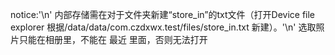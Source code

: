 notice:'\n'
内部存储需在对于文件夹新建“store_in”的txt文件（打开Device file explorer 根据/data/data/com.czdxwx.test/files/store_in.txt 新建）。'\n'
选取照片只能在相册里，不能在 最近 里面，否则无法打开
